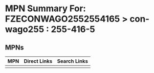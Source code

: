 



# MPN Summary For: FZECONWAGO2552554165 > con-wago255 : 255-416-5

## MPNs
  

|MPN|Direct Links|Search Links|
| :--- | :--- | :--- |
||||
